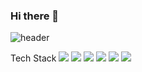 ### Hi there 👋
![header](https://capsule-render.vercel.app/api?type=waving&color=FFBF00&text=%20SOHEE&nbsp;GitHub&height=200&fontSize=80&fontColor=ffffff)


 <div>
	Tech Stack
	<img src="https://img.shields.io/badge/Javascript-F7DF1E?style=flat&logo=javascript&logoColor=white"/>
	<img src="https://img.shields.io/badge/css3-1572B6?style=flat&logocss3&logoColor=white"/>
	<img src="https://img.shields.io/badge/아이콘내용-바탕색?style=flat&logo=로고이름&logoColor=white"/>
	<img src="https://img.shields.io/badge/아이콘내용-바탕색?style=flat&logo=로고이름&logoColor=white"/>
	<img src="https://img.shields.io/badge/아이콘내용-바탕색?style=flat&logo=로고이름&logoColor=white"/>
	<img src="https://img.shields.io/badge/아이콘내용-바탕색?style=flat&logo=로고이름&logoColor=white"/>
	 
 </div>
